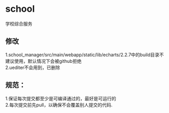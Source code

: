 # school
学校综合服务

## 修改
1.school_manager/src/main/webapp/static/lib/echarts/2.2.7中的build目录不建议使用，默认情况下会被github拒绝<br/>2.uediter不会用到，已删除

## 规范：
1.保证每次提交都至少是可编译通过的，最好是可运行的<br/>
2.每次提交前先pull，以确保不会覆盖别人提交的代码.